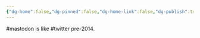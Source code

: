 ```yaml
---
{"dg-home":false,"dg-pinned":false,"dg-home-link":false,"dg-publish":true,"tags":["dgblip"],"disabled rules":["yaml-title","yaml-title-alias","file-name-heading"],"title":"philipp on mastodon @ 2023-01-19","created-date":"2023-01-19T22:33:09","id":109718247153595420,"updated-date":"2025-05-02T08:50:43","dg-path":"blips/109718247153595419.md","permalink":"/blips/109718247153595419/","dgPassFrontmatter":true}
---
```



#mastodon is like #twitter pre-2014.



